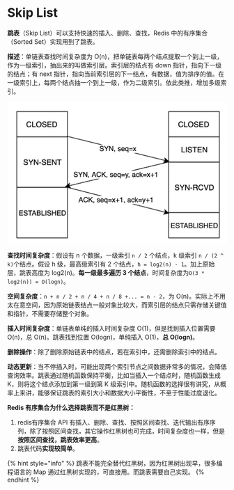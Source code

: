 # Skip List

**跳表**（Skip List）可以支持快速的插入、删除、查找，Redis 中的有序集合（Sorted Set）实现用到了跳表。

**描述**：单链表查找时间复杂度为 O\(n\)，把单链表每两个结点提取一个到上一级，作为一级索引，抽出来的叫做索引层。索引层的结点有 down 指针，指向下一级的结点；有 next 指针，指向当前索引层的下一结点，有数据，值为排序的值。在一级索引上，每两个结点抽一个到上一级，作为二级索引。依此类推，增加多级索引。

![](../../.gitbook/assets/image%20%2886%29.png)

**查找时间复杂度**：假设有 n 个数据，一级索引 `n / 2` 个结点，k 级索引 `n / (2 ^ k)`个结点。假设 h 级，最高级索引有 2 个结点，`h = log2(n) - 1`。加上原始层，跳表高度为 log2\(n\)。**每一级最多遍历 3 个结点**，时间复杂度为`O(3 * log2(n)) = O(logn)`。

**空间复杂度**：`n + n / 2 + n / 4 + n / 8 +... = n - 2`，为 O\(n\)。实际上不用太在意空间，因为原始链表结点一般对象比较大，而索引层的结点只需存储关键值和指针，不需要存储整个对象。

**插入时间复杂度**：单链表单纯的插入时间复杂度 O\(1\)，但是找到插入位置需要 O\(n\)，总 O\(n\)。跳表找到位置 O\(logn\)，单纯插入 O\(1\)，**总 O\(logn\)**。

**删除操作**：除了删除原始链表中的结点，若在索引中，还需删除索引中的结点。

**动态更新**：当不停插入时，可能出现两个索引节点之间数据非常多的情况，会降低查询效率。跳表通过随机函数保持平衡，比如当插入一个结点时，随机函数生成 K，则将这个结点添加到第一级到第 K 级索引中。随机函数的选择很有讲究，从概率上来讲，能够保证跳表的索引大小和数据大小平衡性，不至于性能过度退化。

**Redis 有序集合为什么选择跳表而不是红黑树：**

1. redis有序集合 API 有插入、删除、查找、按照区间查找、迭代输出有序序列，除了按照区间查找，其它操作红黑树也可完成，时间复杂度也一样，但是**按照区间查找，跳表效率更高**。
2. 跳表代码**实现较简单**。

{% hint style="info" %}
跳表不能完全替代红黑树，因为红黑树出现早，很多编程语言的 Map 通过红黑树实现的，可直接用。而跳表需要自己实现。
{% endhint %}

